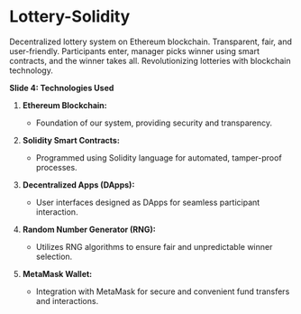 # Lottery-Solidity
Decentralized lottery system on Ethereum blockchain. Transparent, fair, and user-friendly. Participants enter, manager picks winner using smart contracts, and the winner takes all. Revolutionizing lotteries with blockchain technology.

**Slide 4: Technologies Used**

1. **Ethereum Blockchain:**
   - Foundation of our system, providing security and transparency.
   
2. **Solidity Smart Contracts:**
   - Programmed using Solidity language for automated, tamper-proof processes.
   
3. **Decentralized Apps (DApps):**
   - User interfaces designed as DApps for seamless participant interaction.
   
4. **Random Number Generator (RNG):**
   - Utilizes RNG algorithms to ensure fair and unpredictable winner selection.
   
5. **MetaMask Wallet:**
   - Integration with MetaMask for secure and convenient fund transfers and interactions.
